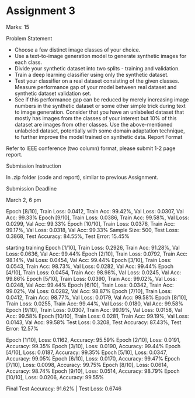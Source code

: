# Assignment 3

Marks: 15

Problem Statement

 - Choose a few distinct image classes of your choice.
 - Use a text-to-image generation model  to generate synthetic images for each class. 
 - Divide your synthetic dataset into two splits - training and validation.
 - Train a deep learning classifier using only the synthetic dataset.
 - Test your classifier on a real dataset consisting of the given classes. Measure performance gap of your model between real dataset and synthetic dataset validation set. 
 - See if this performance gap can be reduced by merely increasing image numbers in the synthetic dataset or some other simple trick during text to image generation.
Consider that you have an unlabeled dataset that mostly has images from the classes of your interest but 10% of this dataset are images from other classes.
Use the above-mentioned unlabeled dataset, potentially with some domain adaptation technique, to further improve the model trained on synthetic data. 
Report Format

Refer to IEEE conference (two column) format, please submit 1-2 page report.

Submission Instruction

In .zip folder (code and report), similar to previous Assignment.

Submission Deadline

March 2, 6 pm



Epoch [8/10], Train Loss: 0.0412, Train Acc: 99.42%, Val Loss: 0.0307, Val Acc: 99.33%
Epoch [9/10], Train Loss: 0.0386, Train Acc: 99.58%, Val Loss: 0.0299, Val Acc: 99.33%
Epoch [10/10], Train Loss: 0.0376, Train Acc: 99.17%, Val Loss: 0.0318, Val Acc: 99.33%
Sample Size: 500, Test Loss: 0.3868, Test Accuracy: 84.55%, Test Error: 15.45%



starting training
Epoch [1/10], Train Loss: 0.2926, Train Acc: 91.28%, Val Loss: 0.0636, Val Acc: 99.44%
Epoch [2/10], Train Loss: 0.0792, Train Acc: 98.14%, Val Loss: 0.0454, Val Acc: 99.44%
Epoch [3/10], Train Loss: 0.0543, Train Acc: 98.73%, Val Loss: 0.0282, Val Acc: 99.44%
Epoch [4/10], Train Loss: 0.0454, Train Acc: 98.98%, Val Loss: 0.0245, Val Acc: 99.86%
Epoch [5/10], Train Loss: 0.0390, Train Acc: 99.02%, Val Loss: 0.0248, Val Acc: 99.44%
Epoch [6/10], Train Loss: 0.0342, Train Acc: 99.02%, Val Loss: 0.0282, Val Acc: 98.87%
Epoch [7/10], Train Loss: 0.0412, Train Acc: 98.77%, Val Loss: 0.0179, Val Acc: 99.58%
Epoch [8/10], Train Loss: 0.0255, Train Acc: 99.44%, Val Loss: 0.0180, Val Acc: 99.58%
Epoch [9/10], Train Loss: 0.0307, Train Acc: 99.19%, Val Loss: 0.0158, Val Acc: 99.58%
Epoch [10/10], Train Loss: 0.0281, Train Acc: 99.19%, Val Loss: 0.0143, Val Acc: 99.58%
Test Loss: 0.3208, Test Accuracy: 87.43%, Test Error: 12.57%


Epoch [1/10], Loss: 0.1162, Accuracy: 95.59%
Epoch [2/10], Loss: 0.0191, Accuracy: 99.35%
Epoch [3/10], Loss: 0.0190, Accuracy: 99.44%
Epoch [4/10], Loss: 0.0187, Accuracy: 99.35%
Epoch [5/10], Loss: 0.0347, Accuracy: 99.05%
Epoch [6/10], Loss: 0.0170, Accuracy: 99.47%
Epoch [7/10], Loss: 0.0098, Accuracy: 99.75%
Epoch [8/10], Loss: 0.0614, Accuracy: 98.74%
Epoch [9/10], Loss: 0.0514, Accuracy: 98.79%
Epoch [10/10], Loss: 0.0206, Accuracy: 99.55%

Final Test Accuracy: 91.62% | Test Loss: 0.6746
